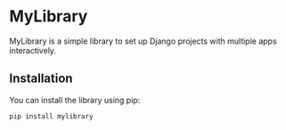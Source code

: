 # MyLibrary

MyLibrary is a simple library to set up Django projects with multiple apps interactively.

## Installation

You can install the library using pip:

```bash
pip install mylibrary
